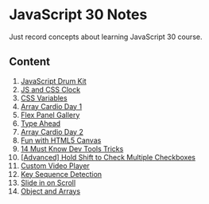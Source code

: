 # JavaScript 30 Notes

Just record concepts about learning JavaScript 30 course.

## Content

1. [JavaScript Drum Kit](https://github.com/tocz9es/javascript30-notes/tree/main/notes/01-JavaScript-Drum-Kit.md)
2. [JS and CSS Clock](https://github.com/tocz9es/javascript30-notes/tree/main/notes/02-JS-and-CSS-Clock.md)
3. [CSS Variables](https://github.com/tocz9es/javascript30-notes/tree/main/notes/03-CSS-Variables.md)
4. [Array Cardio Day 1](https://github.com/tocz9es/javascript30-notes/tree/main/notes/04-Array-Cardio-Day-1.md)
5. [Flex Panel Gallery](https://github.com/tocz9es/javascript30-notes/tree/main/notes/05-Flex-Panel-Gallery.md)
6. [Type Ahead](https://github.com/tocz9es/javascript30-notes/tree/main/notes/06-Type-Ahead.md)
7. [Array Cardio Day 2](https://github.com/tocz9es/javascript30-notes/tree/main/notes/07-Array-Cardio-Day-2.md)
8. [Fun with HTML5 Canvas](https://github.com/tocz9es/javascript30-notes/tree/main/notes/08-Fun-with-HTML5-Canvas.md)
9. [14 Must Know Dev Tools Tricks](https://github.com/tocz9es/javascript30-notes/tree/main/notes/09-14-Must-Know-Dev-Tools-Tricks.md)
10. [[Advanced] Hold Shift to Check Multiple Checkboxes](https://github.com/tocz9es/javascript30-notes/tree/main/notes/10-Hold-Shift-to-Check-Multiple-Checkboxes.md)
11. [Custom Video Player](https://github.com/tocz9es/javascript30-notes/tree/main/notes/11-Custom-Video-Player.md)
12. [Key Sequence Detection](https://github.com/tocz9es/javascript30-notes/tree/main/notes/12-Key-Sequence-Detection.md)
13. [Slide in on Scroll](https://github.com/tocz9es/javascript30-notes/tree/main/notes/13-Slide-in-on-Scroll.md)
14. [Object and Arrays](https://github.com/tocz9es/javascript30-notes/tree/main/notes/14-Object-and-Arrays.md)